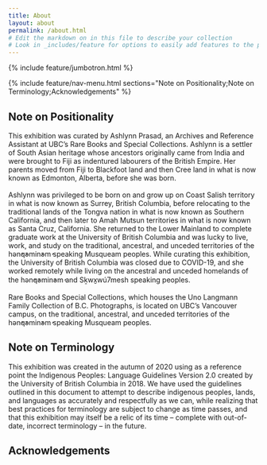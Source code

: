 ```yaml
---
title: About
layout: about
permalink: /about.html
# Edit the markdown on in this file to describe your collection
# Look in _includes/feature for options to easily add features to the page
---
```


{% include feature/jumbotron.html %}

{% include feature/nav-menu.html sections="Note on Positionality;Note on Terminology;Acknowledgements" %}

## Note on Positionality

This exhibition was curated by Ashlynn Prasad, an Archives and Reference Assistant at UBC’s Rare Books and Special Collections. Ashlynn is a settler of South Asian heritage whose ancestors originally came from India and were brought to Fiji as indentured labourers of the British Empire. Her parents moved from Fiji to Blackfoot land and then Cree land in what is now known as Edmonton, Alberta, before she was born. <br><br>
Ashlynn was privileged to be born on and grow up on Coast Salish territory in what is now known as Surrey, British Columbia, before relocating to the traditional lands of the Tongva nation in what is now known as Southern California, and then later to Amah Mutsun territories in what is now known as Santa Cruz, California.  She returned to the Lower Mainland to complete graduate work at the University of British Columbia and was lucky to live, work, and study on the traditional, ancestral, and unceded territories of the hən̓q̓əmin̓əm̓ speaking Musqueam peoples. While curating this exhibition, the University of British Columbia was closed due to COVID-19, and she worked remotely while living on the ancestral and unceded homelands of the hən̓q̓əmin̓əm̓ and Sḵwx̱wú7mesh speaking peoples. <br><br>
Rare Books and Special Collections, which houses the Uno Langmann Family Collection of B.C. Photographs, is located on UBC’s Vancouver campus, on the traditional, ancestral, and unceded territories of the hən̓q̓əmin̓əm̓ speaking Musqueam peoples.

## Note on Terminology

This exhibition was created in the autumn of 2020 using as a reference point the Indigenous Peoples: Language Guidelines Version 2.0 created by the University of British Columbia in 2018.  We have used the guidelines outlined in this document to attempt to describe indigenous peoples, lands, and languages as accurately and respectfully as we can, while realizing that best practices for terminology are subject to change as time passes, and that this exhibition may itself be a relic of its time – complete with out-of-date, incorrect terminology – in the future.

## Acknowledgements

<!--## About the Collection-->

<!--This site is generated using [`collectionbuilder-gh`](https://collectionbuilding.github.io/gh/), a project to create a free and simple digital collection using [GitHub Pages](https://pages.github.com/) from: -->

<!--- a CSV of collection metadata-->
<!--- a folder of JPEG images or PDF documents-->

<!--The base site features four objects from the University of Idaho Library's [Digital Collections](https://www.lib.uidaho.edu/digital). -->

<!--## About the About Page-->

<!--We want to make About pages exciting, and easy to build. -->

<!--The CollectionBuilder about page features a narrowed column with its own (optional) menu, featured content, and some technical information.--> 

<!--To build one, a user writes in [Markdown](https://guides.github.com/features/mastering-markdown/) and includes  content from the site, as well as typical [Bootstrap](https://getbootstrap.com/) features like cards and modals, using code snippets like those detailed below. -->

<!--(Each included file has several options, which are documented in the files themselves. I've given the content widths of 25% and 50% to save space, but you can feature the entire image or document.) -->

<!--- Image `{% raw %}{% include feature/item-figure.html objectid="demo_001" width="25" %}{% endraw %}`-->

<!--{% include feature/item-figure.html objectid="demo_001" width="25" %}-->

<!--- PDF -- > `{% raw %}{% include feature/item-pdf-embed.html objectid="demo_002"  width="25" %}{% endraw %}`-->

<!--{% include feature/item-pdf-embed.html objectid="demo_002" width="25" %}-->

<!--- Video: `{% raw %}{% include feature/item-video-embed.html objectid="demo_004" %}{% endraw %}`-->

<!--{% include feature/item-video-embed.html objectid="demo_004" %}-->

<!--- Card -- > `{% raw %}{% include feature/card.html header="This is a Card" text="The card features an image from the collection as a cap" objectid="demo_004" width="25" centered=true %}{% endraw %}`-->

<!--{% include feature/card.html header="This is a card" text="The card features an image from the collection as a cap" objectid="demo_004" width="25" centered=true %}-->

<!--- Buttons -- > `{% raw %}{% include feature/button.html text="Button Link to Somewhere" link="https://collectionbuilder.github.io/" color="success" %}{% endraw %}`-->

<!--{% include feature/button.html text="Button Link to Somewhere" link="https://collectionbuilder.github.io/" color="success" centered=true %}-->
  
<!--- Alerts -- > `{% raw %}{% include feature/alert.html text="this is an *alert* that 'warns' a user" color="warning" align="center" %}{% endraw %}`-->

<!--{% include feature/alert.html text="This is an *alert* that 'warns' a user with centrally aligned text." color="warning" align="center"  %}-->

<!--- Modals -- > `{% raw %}{% include feature/modal.html button="This is a modal using a 'primary' colored button to invite clicking" title="when clicked:" text="A Modal will pop out a box with some more information" color="primary"  %}{% endraw %}`-->

<!--{% include feature/modal.html button="This is a modal using a 'primary' colored button to invite clicking" title="When clicked:" text="A Modal will pop out a box with some more information" color="primary"  %}-->

<!--We hope this makes it easier for site builders to develop the collection AND add interesting and engaging contextual information.-->
